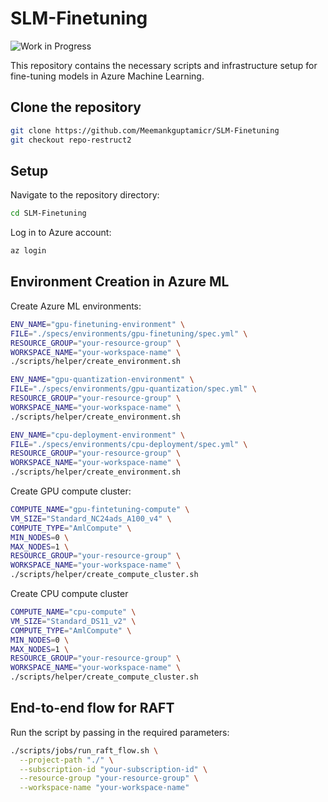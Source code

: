 # SLM-Finetuning

![Work in Progress](https://img.shields.io/badge/status-work%20in%20progress-yellow)

This repository contains the necessary scripts and infrastructure setup for fine-tuning models in Azure Machine Learning.

## Clone the repository

```bash
git clone https://github.com/Meemankguptamicr/SLM-Finetuning
git checkout repo-restruct2
```

## Setup
Navigate to the repository directory:

```bash
cd SLM-Finetuning
```

Log in to Azure account:

```bash
az login
```

## Environment Creation in Azure ML

Create Azure ML environments:

```bash
ENV_NAME="gpu-finetuning-environment" \
FILE="./specs/environments/gpu-finetuning/spec.yml" \
RESOURCE_GROUP="your-resource-group" \
WORKSPACE_NAME="your-workspace-name" \
./scripts/helper/create_environment.sh
```

```bash
ENV_NAME="gpu-quantization-environment" \
FILE="./specs/environments/gpu-quantization/spec.yml" \
RESOURCE_GROUP="your-resource-group" \
WORKSPACE_NAME="your-workspace-name" \
./scripts/helper/create_environment.sh
```

```bash
ENV_NAME="cpu-deployment-environment" \
FILE="./specs/environments/cpu-deployment/spec.yml" \
RESOURCE_GROUP="your-resource-group" \
WORKSPACE_NAME="your-workspace-name" \
./scripts/helper/create_environment.sh
```

Create GPU compute cluster:

```bash
COMPUTE_NAME="gpu-fintetuning-compute" \
VM_SIZE="Standard_NC24ads_A100_v4" \
COMPUTE_TYPE="AmlCompute" \
MIN_NODES=0 \
MAX_NODES=1 \
RESOURCE_GROUP="your-resource-group" \
WORKSPACE_NAME="your-workspace-name" \
./scripts/helper/create_compute_cluster.sh
```

Create CPU compute cluster

```bash
COMPUTE_NAME="cpu-compute" \
VM_SIZE="Standard_DS11_v2" \
COMPUTE_TYPE="AmlCompute" \
MIN_NODES=0 \
MAX_NODES=1 \
RESOURCE_GROUP="your-resource-group" \
WORKSPACE_NAME="your-workspace-name" \
./scripts/helper/create_compute_cluster.sh
```

## End-to-end flow for RAFT

Run the script by passing in the required parameters:

```bash
./scripts/jobs/run_raft_flow.sh \
  --project-path "./" \
  --subscription-id "your-subscription-id" \
  --resource-group "your-resource-group" \
  --workspace-name "your-workspace-name"
```
